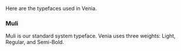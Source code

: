 Here are the typefaces used in Venia.

### Muli

Muli is our standard system typeface. Venia uses three weights: Light, Regular, and Semi-Bold.
